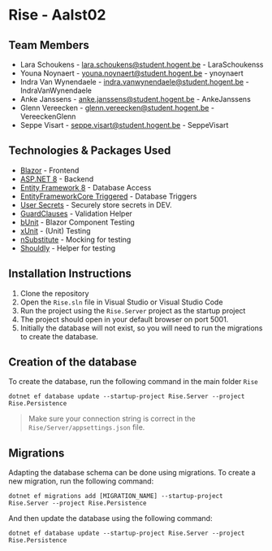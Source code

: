 # Rise - Aalst02

## Team Members
- Lara Schoukens - lara.schoukens@student.hogent.be - LaraSchoukenss
- Youna Noynaert - youna.noynaert@student.hogent.be - ynoynaert
- Indra Van Wynendaele - indra.vanwynendaele@student.hogent.be -  IndraVanWynendaele
- Anke Janssens - anke.janssens@student.hogent.be - AnkeJanssens
- Glenn Vereecken - glenn.vereecken@student.hogent.be - VereeckenGlenn
- Seppe Visart - seppe.visart@student.hogent.be - SeppeVisart

## Technologies & Packages Used
- [Blazor](https://dotnet.microsoft.com/en-us/apps/aspnet/web-apps/blazor) - Frontend
- [ASP.NET 8](https://dotnet.microsoft.com/en-us/apps/aspnet) - Backend
- [Entity Framework 8](https://learn.microsoft.com/en-us/ef/) - Database Access
- [EntityFrameworkCore Triggered](https://github.com/koenbeuk/EntityFrameworkCore.Triggered) - Database Triggers
- [User Secrets](https://docs.microsoft.com/en-us/aspnet/core/security/app-secrets) - Securely store secrets in DEV.
- [GuardClauses](https://github.com/ardalis/GuardClauses) - Validation Helper
- [bUnit](https://bunit.dev) - Blazor Component Testing
- [xUnit](https://xunit.net) - (Unit) Testing
- [nSubstitute](https://nsubstitute.github.io) - Mocking for testing
- [Shouldly](https://docs.shouldly.org) - Helper for testing

## Installation Instructions
1. Clone the repository
2. Open the `Rise.sln` file in Visual Studio or Visual Studio Code
3. Run the project using the `Rise.Server` project as the startup project
4. The project should open in your default browser on port 5001.
5. Initially the database will not exist, so you will need to run the migrations to create the database.

## Creation of the database
To create the database, run the following command in the main folder `Rise`
```
dotnet ef database update --startup-project Rise.Server --project Rise.Persistence
```
> Make sure your connection string is correct in the `Rise/Server/appsettings.json` file.

## Migrations
Adapting the database schema can be done using migrations. To create a new migration, run the following command:
```
dotnet ef migrations add [MIGRATION_NAME] --startup-project Rise.Server --project Rise.Persistence
```
And then update the database using the following command:
```
dotnet ef database update --startup-project Rise.Server --project Rise.Persistence
```
